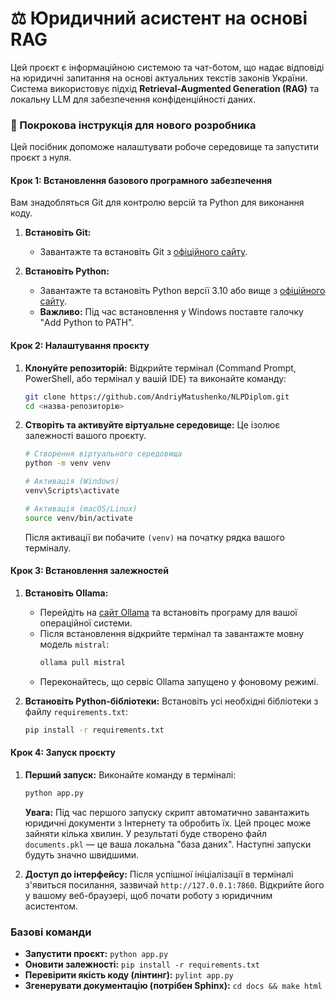 
# ⚖️ Юридичний асистент на основі RAG

Цей проєкт є інформаційною системою та чат-ботом, що надає відповіді на юридичні запитання на основі актуальних текстів законів України. Система використовує підхід **Retrieval-Augmented Generation (RAG)** та локальну LLM для забезпечення конфіденційності даних.

### 🚀 Покрокова інструкція для нового розробника

Цей посібник допоможе налаштувати робоче середовище та запустити проєкт з нуля.

#### Крок 1: Встановлення базового програмного забезпечення

Вам знадобляться Git для контролю версій та Python для виконання коду.

1.  **Встановіть Git:**
    * Завантажте та встановіть Git з [офіційного сайту](https://git-scm.com/downloads).

2.  **Встановіть Python:**
    * Завантажте та встановіть Python версії 3.10 або вище з [офіційного сайту](https://www.python.org/downloads/).
    * **Важливо:** Під час встановлення у Windows поставте галочку "Add Python to PATH".

#### Крок 2: Налаштування проєкту

1.  **Клонуйте репозиторій:**
    Відкрийте термінал (Command Prompt, PowerShell, або термінал у вашій IDE) та виконайте команду:
    ```bash
    git clone https://github.com/AndriyMatushenko/NLPDiplom.git
    cd <назва-репозиторію>
    ```

2.  **Створіть та активуйте віртуальне середовище:**
    Це ізолює залежності вашого проєкту.
    ```bash
    # Створення віртуального середовища
    python -m venv venv
    
    # Активація (Windows)
    venv\Scripts\activate
    
    # Активація (macOS/Linux)
    source venv/bin/activate
    ```
    Після активації ви побачите `(venv)` на початку рядка вашого терміналу.

#### Крок 3: Встановлення залежностей

1.  **Встановіть Ollama:**
    * Перейдіть на [сайт Ollama](https://ollama.com/) та встановіть програму для вашої операційної системи.
    * Після встановлення відкрийте термінал та завантажте мовну модель `mistral`:
        ```bash
        ollama pull mistral
        ```
    * Переконайтесь, що сервіс Ollama запущено у фоновому режимі.

2.  **Встановіть Python-бібліотеки:**
    Встановіть усі необхідні бібліотеки з файлу `requirements.txt`:
    ```bash
    pip install -r requirements.txt
    ```

#### Крок 4: Запуск проєкту

1.  **Перший запуск:**
    Виконайте команду в терміналі:
    ```bash
    python app.py
    ```
    **Увага:** Під час першого запуску скрипт автоматично завантажить юридичні документи з Інтернету та обробить їх. Цей процес може зайняти кілька хвилин. У результаті буде створено файл `documents.pkl` — це ваша локальна "база даних". Наступні запуски будуть значно швидшими.

2.  **Доступ до інтерфейсу:**
    Після успішної ініціалізації в терміналі з'явиться посилання, зазвичай `http://127.0.0.1:7860`. Відкрийте його у вашому веб-браузері, щоб почати роботу з юридичним асистентом.

### Базові команди

* **Запустити проєкт:** `python app.py`
* **Оновити залежності:** `pip install -r requirements.txt`
* **Перевірити якість коду (лінтинг):** `pylint app.py`
* **Згенерувати документацію (потрібен Sphinx):** `cd docs && make html`
